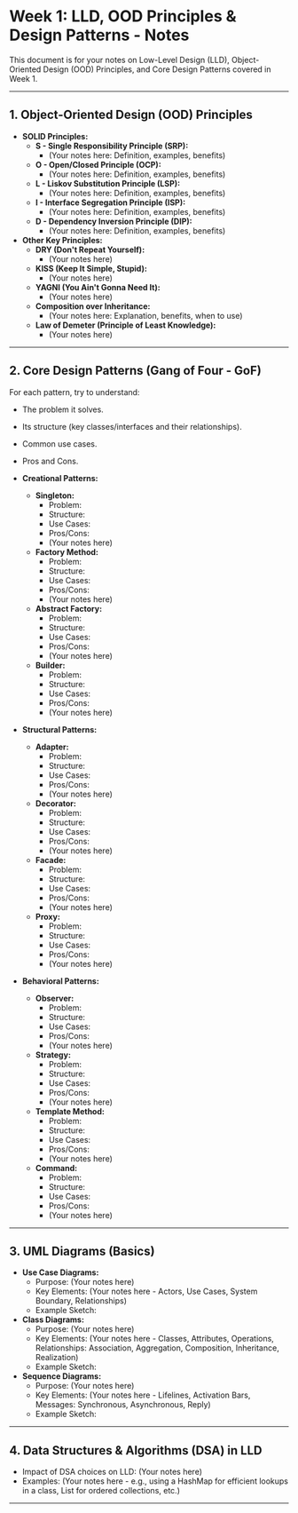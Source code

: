 # Week 1: LLD, OOD Principles & Design Patterns - Notes

This document is for your notes on Low-Level Design (LLD), Object-Oriented Design (OOD) Principles, and Core Design Patterns covered in Week 1.

---

## 1. Object-Oriented Design (OOD) Principles

*   **SOLID Principles:**
    *   **S - Single Responsibility Principle (SRP):**
        *   (Your notes here: Definition, examples, benefits)
    *   **O - Open/Closed Principle (OCP):**
        *   (Your notes here: Definition, examples, benefits)
    *   **L - Liskov Substitution Principle (LSP):**
        *   (Your notes here: Definition, examples, benefits)
    *   **I - Interface Segregation Principle (ISP):**
        *   (Your notes here: Definition, examples, benefits)
    *   **D - Dependency Inversion Principle (DIP):**
        *   (Your notes here: Definition, examples, benefits)
*   **Other Key Principles:**
    *   **DRY (Don't Repeat Yourself):**
        *   (Your notes here)
    *   **KISS (Keep It Simple, Stupid):**
        *   (Your notes here)
    *   **YAGNI (You Ain't Gonna Need It):**
        *   (Your notes here)
    *   **Composition over Inheritance:**
        *   (Your notes here: Explanation, benefits, when to use)
    *   **Law of Demeter (Principle of Least Knowledge):**
        *   (Your notes here)

---

## 2. Core Design Patterns (Gang of Four - GoF)

For each pattern, try to understand:
*   The problem it solves.
*   Its structure (key classes/interfaces and their relationships).
*   Common use cases.
*   Pros and Cons.

*   **Creational Patterns:**
    *   **Singleton:**
        *   Problem:
        *   Structure:
        *   Use Cases:
        *   Pros/Cons:
        *   (Your notes here)
    *   **Factory Method:**
        *   Problem:
        *   Structure:
        *   Use Cases:
        *   Pros/Cons:
        *   (Your notes here)
    *   **Abstract Factory:**
        *   Problem:
        *   Structure:
        *   Use Cases:
        *   Pros/Cons:
        *   (Your notes here)
    *   **Builder:**
        *   Problem:
        *   Structure:
        *   Use Cases:
        *   Pros/Cons:
        *   (Your notes here)

*   **Structural Patterns:**
    *   **Adapter:**
        *   Problem:
        *   Structure:
        *   Use Cases:
        *   Pros/Cons:
        *   (Your notes here)
    *   **Decorator:**
        *   Problem:
        *   Structure:
        *   Use Cases:
        *   Pros/Cons:
        *   (Your notes here)
    *   **Facade:**
        *   Problem:
        *   Structure:
        *   Use Cases:
        *   Pros/Cons:
        *   (Your notes here)
    *   **Proxy:**
        *   Problem:
        *   Structure:
        *   Use Cases:
        *   Pros/Cons:
        *   (Your notes here)

*   **Behavioral Patterns:**
    *   **Observer:**
        *   Problem:
        *   Structure:
        *   Use Cases:
        *   Pros/Cons:
        *   (Your notes here)
    *   **Strategy:**
        *   Problem:
        *   Structure:
        *   Use Cases:
        *   Pros/Cons:
        *   (Your notes here)
    *   **Template Method:**
        *   Problem:
        *   Structure:
        *   Use Cases:
        *   Pros/Cons:
        *   (Your notes here)
    *   **Command:**
        *   Problem:
        *   Structure:
        *   Use Cases:
        *   Pros/Cons:
        *   (Your notes here)

---

## 3. UML Diagrams (Basics)

*   **Use Case Diagrams:**
    *   Purpose: (Your notes here)
    *   Key Elements: (Your notes here - Actors, Use Cases, System Boundary, Relationships)
    *   Example Sketch:
*   **Class Diagrams:**
    *   Purpose: (Your notes here)
    *   Key Elements: (Your notes here - Classes, Attributes, Operations, Relationships: Association, Aggregation, Composition, Inheritance, Realization)
    *   Example Sketch:
*   **Sequence Diagrams:**
    *   Purpose: (Your notes here)
    *   Key Elements: (Your notes here - Lifelines, Activation Bars, Messages: Synchronous, Asynchronous, Reply)
    *   Example Sketch:

---

## 4. Data Structures & Algorithms (DSA) in LLD

*   Impact of DSA choices on LLD: (Your notes here)
*   Examples: (Your notes here - e.g., using a HashMap for efficient lookups in a class, List for ordered collections, etc.)

---
